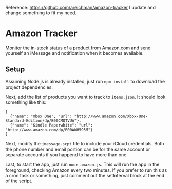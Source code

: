 Reference: https://github.com/areichman/amazon-tracker
I update and change something to fit my need.

# Amazon Tracker
Monitor the in-stock status of a product from Amazon.com and send yourself an iMessage and notification
when it becomes available.

## Setup
Assuming Node.js is already installed, just run `npm install` to download the project dependencies.

Next, add the list of products you want to track to `items.json`.  It should look something like this:

```
[
  {"name": "Xbox One", "url": "http://www.amazon.com/Xbox-One-Standard-Edition/dp/B00CMQTVUA"},
  {"name": "Kindle Paperwhite": "url": "http://www.amazon.com/dp/B00AWH595M"}
]
```

Next, modify the `imessage.scpt` file to include your iCloud credentials. Both the phone number
and email portion can be for the same account or separate accounts if you happend to have
more than one.

Last, to start the app, just run `node amazon.js`. This will run the app in the foreground,
checking Amazon every two minutes. If you prefer to run this as a cron task or something,
just comment out the setInterval block at the end of the script.
